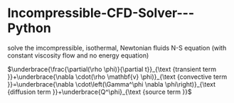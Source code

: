 # Incompressible-CFD-Solver---Python
solve the imcompressible, isothermal, Newtonian fluids N-S equation (with constant viscosity flow and no energy equation)

$\underbrace{\frac{\partial(\rho \phi)}{\partial t}}_{\text {transient term }}+\underbrace{\nabla \cdot(\rho \mathbf{v} \phi)}_{\text {convective term }}=\underbrace{\nabla \cdot\left(\Gamma^\phi \nabla \phi\right)}_{\text {diffusion term }}+\underbrace{Q^\phi}_{\text {source term }}$

